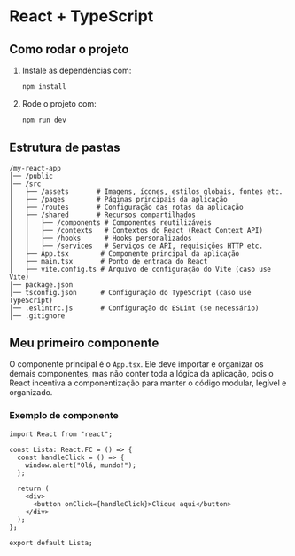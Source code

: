 # React + TypeScript

## Como rodar o projeto

1. Instale as dependências com:
   ```sh
   npm install
   ```
2. Rode o projeto com:
   ```sh
   npm run dev
   ```

## Estrutura de pastas

```
/my-react-app
│── /public
│── /src
│   ├── /assets       # Imagens, ícones, estilos globais, fontes etc.
│   ├── /pages        # Páginas principais da aplicação
│   ├── /routes       # Configuração das rotas da aplicação
│   ├── /shared       # Recursos compartilhados
│   │   ├── /components # Componentes reutilizáveis
│   │   ├── /contexts   # Contextos do React (React Context API)
│   │   ├── /hooks      # Hooks personalizados
│   │   ├── /services   # Serviços de API, requisições HTTP etc.
│   ├── App.tsx        # Componente principal da aplicação
│   ├── main.tsx       # Ponto de entrada do React
│   ├── vite.config.ts # Arquivo de configuração do Vite (caso use Vite)
│── package.json
│── tsconfig.json      # Configuração do TypeScript (caso use TypeScript)
│── .eslintrc.js       # Configuração do ESLint (se necessário)
│── .gitignore
```

## Meu primeiro componente

O componente principal é o `App.tsx`. Ele deve importar e organizar os demais componentes, mas não conter toda a lógica da aplicação, pois o React incentiva a componentização para manter o código modular, legível e organizado.

### Exemplo de componente

```tsx
import React from "react";

const Lista: React.FC = () => {
  const handleClick = () => {
    window.alert("Olá, mundo!");
  };

  return (
    <div>
      <button onClick={handleClick}>Clique aqui</button>
    </div>
  );
};

export default Lista;
```

